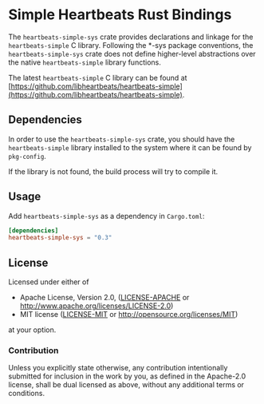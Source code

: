# Simple Heartbeats Rust Bindings

The `heartbeats-simple-sys` crate provides declarations and linkage for the
`heartbeats-simple` C library.
Following the *-sys package conventions, the `heartbeats-simple-sys` crate
does not define higher-level abstractions over the native `heartbeats-simple`
library functions.

The latest `heartbeats-simple` C library can be found at
[https://github.com/libheartbeats/heartbeats-simple](https://github.com/libheartbeats/heartbeats-simple).

## Dependencies

In order to use the `heartbeats-simple-sys` crate, you should have the
`heartbeats-simple` library installed to the system where it can be found
by `pkg-config`.

If the library is not found, the build process will try to compile it.

## Usage
Add `heartbeats-simple-sys` as a dependency in `Cargo.toml`:

```toml
[dependencies]
heartbeats-simple-sys = "0.3"
```

## License

Licensed under either of

 * Apache License, Version 2.0, ([LICENSE-APACHE](LICENSE-APACHE) or http://www.apache.org/licenses/LICENSE-2.0)
 * MIT license ([LICENSE-MIT](LICENSE-MIT) or http://opensource.org/licenses/MIT)

at your option.

### Contribution

Unless you explicitly state otherwise, any contribution intentionally
submitted for inclusion in the work by you, as defined in the Apache-2.0
license, shall be dual licensed as above, without any additional terms or
conditions.
